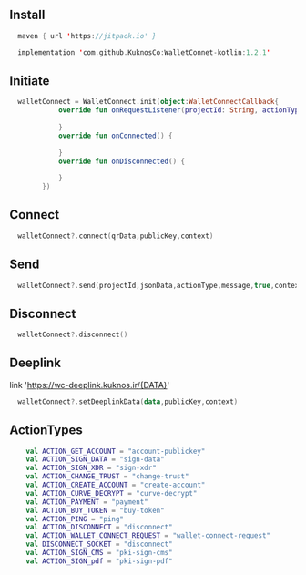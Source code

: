 ## Install
  ``` kotlin
    maven { url 'https://jitpack.io' }

    implementation 'com.github.KuknosCo:WalletConnet-kotlin:1.2.1'
  ```

## Initiate

``` kotlin
  walletConnect = WalletConnect.init(object:WalletConnectCallback{
            override fun onRequestListener(projectId: String, actionType: String, data: Any) {
                
            }
            override fun onConnected() {
                
            }
            override fun onDisconnected() {
                
            }
        })
  ```

  ## Connect
  ``` kotlin
    walletConnect?.connect(qrData,publicKey,context)
  ```
## Send
  ``` kotlin
    walletConnect?.send(projectId,jsonData,actionType,message,true,context)
  ```

  ## Disconnect
  ``` kotlin
    walletConnect?.disconnect()
  ```

## Deeplink
link 'https://wc-deeplink.kuknos.ir/{DATA}'
  ``` kotlin
    walletConnect?.setDeeplinkData(data,publicKey,context)
  ```
## ActionTypes
``` kotlin
    val ACTION_GET_ACCOUNT = "account-publickey"
    val ACTION_SIGN_DATA = "sign-data"
    val ACTION_SIGN_XDR = "sign-xdr"
    val ACTION_CHANGE_TRUST = "change-trust"
    val ACTION_CREATE_ACCOUNT = "create-account"
    val ACTION_CURVE_DECRYPT = "curve-decrypt"
    val ACTION_PAYMENT = "payment"
    val ACTION_BUY_TOKEN = "buy-token"
    val ACTION_PING = "ping"
    val ACTION_DISCONNECT = "disconnect"
    val ACTION_WALLET_CONNECT_REQUEST = "wallet-connect-request"
    val DISCONNECT_SOCKET = "disconnect"
    val ACTION_SIGN_CMS = "pki-sign-cms"
    val ACTION_SIGN_pdf = "pki-sign-pdf"
  ```